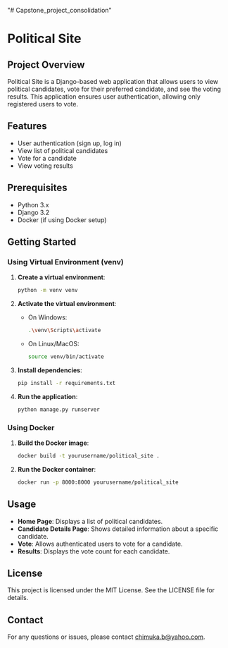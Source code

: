 "# Capstone_project_consolidation" 
# Political Site

## Project Overview
Political Site is a Django-based web application that allows users to view political candidates, vote for their preferred candidate, and see the voting results. This application ensures user authentication, allowing only registered users to vote.

## Features
- User authentication (sign up, log in)
- View list of political candidates
- Vote for a candidate
- View voting results

## Prerequisites
- Python 3.x
- Django 3.2
- Docker (if using Docker setup)

## Getting Started

### Using Virtual Environment (venv)
1. **Create a virtual environment**:
    ```sh
    python -m venv venv
    ```

2. **Activate the virtual environment**:
    - On Windows:
      ```sh
      .\venv\Scripts\activate
      ```
    - On Linux/MacOS:
      ```sh
      source venv/bin/activate
      ```

3. **Install dependencies**:
    ```sh
    pip install -r requirements.txt
    ```

4. **Run the application**:
    ```sh
    python manage.py runserver
    ```

### Using Docker
1. **Build the Docker image**:
    ```sh
    docker build -t yourusername/political_site .
    ```

2. **Run the Docker container**:
    ```sh
    docker run -p 8000:8000 yourusername/political_site
    ```

## Usage
- **Home Page**: Displays a list of political candidates.
- **Candidate Details Page**: Shows detailed information about a specific candidate.
- **Vote**: Allows authenticated users to vote for a candidate.
- **Results**: Displays the vote count for each candidate.

## License
This project is licensed under the MIT License. See the LICENSE file for details.

## Contact
For any questions or issues, please contact chimuka.b@yahoo.com.

